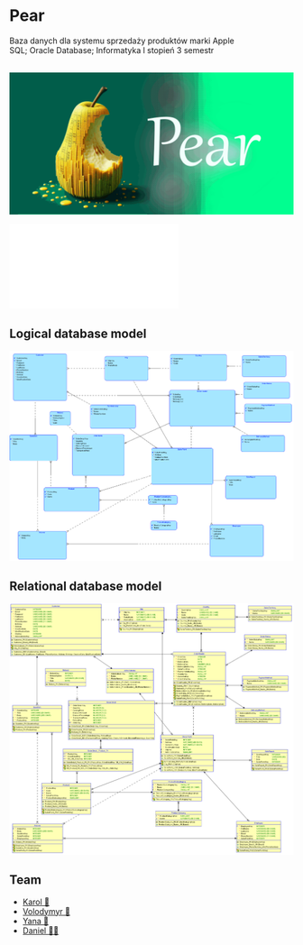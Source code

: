 # Pear
Baza danych dla systemu sprzedaży produktów marki Apple</br>
SQL; Oracle Database; Informatyka l stopień 3 semestr</br></br>

![Pear icon](icon/pear.png)

![Project script](work/Script.pdf)

## Logical database model
![Logical model](work/r5/Logical.png)

## Relational database model
![Relational model](work/r6/Relational.png)

## Team
- [Karol 🧔‍](https://github.com/Meister226)
- [Volodymyr 👨](https://github.com/volodymyr-tsukanov)
- [Yana 👩](https://github.com/Yannssaaaa)
- [Daniel 👨‍🦱](https://github.com/ThePundik)
